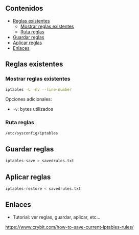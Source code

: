 ## Contenidos

- [Reglas existentes](#ver-reglas-existentes)
  - [Mostrar reglas existentes](#mostrar-reglas-existentes)
  - [Ruta reglas](#ruta-reglas)
- [Guardar reglas](#guardar-reglas)
- [Aplicar reglas](#aplicar-reglas)
- [Enlaces](#enlaces)

## Reglas existentes

### Mostrar reglas existentes

```bash
iptables -L -nv --line-number
```

Opciones adicionales:

- `-v`: bytes utilizados

### Ruta reglas

```bash
/etc/sysconfig/iptables
```

## Guardar reglas

```bash
iptables-save > savedrules.txt
```

## Aplicar reglas

```bash
iptables-restore < savedrules.txt
```

## Enlaces

- Tutorial: ver reglas, guardar, aplicar, etc...

<https://www.crybit.com/how-to-save-current-iptables-rules/>